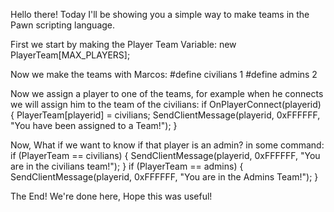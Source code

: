 Hello there!
Today I'll be showing you a simple way to make teams in the Pawn scripting language.

First we start by making the Player Team Variable:
new PlayerTeam[MAX_PLAYERS];

Now we make the teams with Marcos:
#define civilians 1
#define admins 2

Now we assign a player to one of the teams, for example when he connects we will assign him to the team of the civilians:
if OnPlayerConnect(playerid)
{
  PlayerTeam[playerid] = civilians;
  SendClientMessage(playerid, 0xFFFFFF, "You have been assigned to a Team!");
}

Now, What if we want to know if that player is an admin?
in some command:
if (PlayerTeam == civilians)
{
  SendClientMessage(playerid, 0xFFFFFF, "You are in the civilians team!");
}
if (PlayerTeam == admins)
{
  SendClientMessage(playerid, 0xFFFFFF, "You are in the Admins Team!");
}

The End! We're done here, Hope this was useful!
